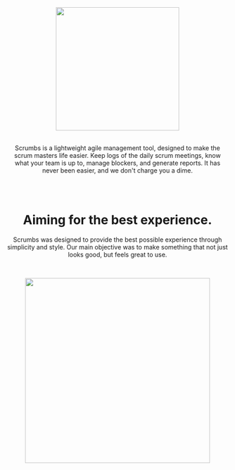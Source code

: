 
<div align="center">
  <a href="https://www.scrumbs.app/">
    <img width="280px"
      src="https://www.scrumbs.app/resources/images/scrumbs%20logo-colored.svg">
  </a>
  
  <br>
  <br>
  
  <p>Scrumbs is a lightweight agile management tool, designed to make the scrum masters life easier. Keep logs of the daily scrum meetings, know what your team is up to, manage blockers, and generate reports. It has never been easier, and we don't charge you a dime.</p>
  
  <br>
  <br>
  
  <h1>Aiming for the best experience.</h1>
  
  <p>Scrumbs was designed to provide the best possible experience through simplicity and style. Our main objective was to make something that not just looks good, but feels great to use.</p>
  
  <br>
  
  <img width="420px"
      src="https://www.scrumbs.app/resources/images/right-ui.svg">

</div>
